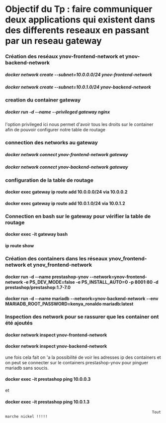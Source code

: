 # Objectif du Tp : faire communiquer deux applications qui existent dans des differents reseaux en passant par un reseau gateway
### Création des reséaux ynov-frontend-network et ynov-backend-network
  ##### docker network create --subnet=10.0.0.0/24 ynov-frontend-network
  ##### docker network create --subnet=10.0.1.0/24 ynov-backend-network
### creation du container gateway
  ##### docker run -d --name --privileged gateway nginx
l'option privileged ici nous permet d'avoir tous les droits sur le container afin de pouvoir configurer notre table de routage 
### connection des networks au gateway 
  ##### docker network connect ynov-frontend-network gateway 
  ##### docker network connect ynov-backend-network gateway 
### configuration de la table de routage 
  #### docker exec gateway ip route add 10.0.0.0/24 via 10.0.0.2
  #### docker exec gateway ip route add 10.0.1.0/24 via 10.0.1.2
### Connection en bash sur le gateway pour vérifier la table de routage
  #### docker exec -it gateway bash 
  #### ip route show

### Création des containers dans les réseaux ynov_frontend-network et ynov_frontend-network
#### docker run -d --name prestashop-ynov --network=ynov-frontend-network -e PS_DEV_MODE=false -e PS_INSTALL_AUTO=0 -p 8001:80 -d prestashop/prestashop:1.7-7.0
#### docker run -d  --name mariadb --network=ynov-backend-network --env MARIADB_ROOT_PASSWORD=kenya_ronaldo  mariadb:latest

### Inspection des network pour se rassurer que les container ont été ajoutés
  #### docker network inspect ynov-frontend-network
  #### docker network inspect ynov-backend-network
une fois cela fait on 'a la possibilité de voir les adresses ip des containers et on peut se connecter sur le containers prestashop-ynov pour pinguer mariadb sans soucis.

#### docker exec -it prestashop ping 10.0.0.3

et  

#### docker exec -it prestashop ping 10.0.1.3

                                                                      Tout marche nickel !!!!! 

